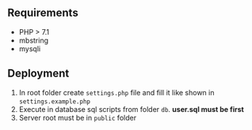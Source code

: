 ## Requirements
* PHP > 7.1
* mbstring
* mysqli

## Deployment
1. In root folder create `settings.php` file and fill it like shown in `settings.example.php`
2. Execute in database sql scripts from folder `db`. **user.sql must be first**
3. Server root must be in `public` folder
